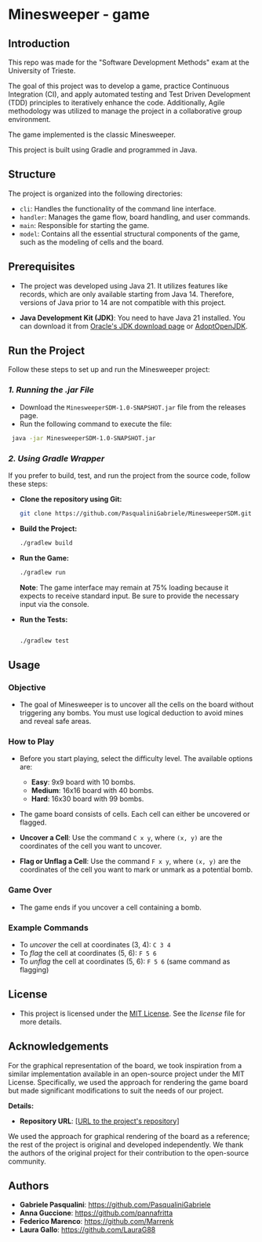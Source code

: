 # Minesweeper - game

## Introduction

This repo was made for the "Software Development Methods" exam at the University of Trieste.

The goal of this project was to develop a game, practice Continuous Integration (CI), and apply automated testing and Test Driven Development (TDD) principles to iteratively enhance the code. Additionally, Agile methodology was utilized to manage the project in a collaborative group environment.

The game implemented is the classic Minesweeper.

This project is built using Gradle and programmed in Java.

## Structure

The project is organized into the following directories:

- ` cli `: Handles the functionality of the command line interface.
- ` handler `: Manages the game flow, board handling, and user commands.
- ` main `: Responsible for starting the game.
- ` model `: Contains all the essential structural components of the game, such as the modeling of cells and the board.


## Prerequisites
- The project was developed using Java 21. It utilizes features like records, which are only available starting from Java 14. Therefore, versions of Java prior to 14 are not compatible with this project.

- **Java Development Kit (JDK)**: You need to have Java 21 installed. You can download it from [Oracle's JDK download page](https://www.oracle.com/java/technologies/javase-downloads.html) or [AdoptOpenJDK](https://adoptopenjdk.net/).

## Run the Project

Follow these steps to set up and run the Minesweeper project:

### **_1. Running the .jar File_**

- Download the `MinesweeperSDM-1.0-SNAPSHOT.jar` file from the releases page. 
- Run the following command to execute the file:

```sh
 java -jar MinesweeperSDM-1.0-SNAPSHOT.jar 
 ```

### **_2. Using Gradle Wrapper_**
If you prefer to build, test, and run the project from the source code, follow these steps:

- **Clone the repository using Git:** 
    ```sh
    git clone https://github.com/PasqualiniGabriele/MinesweeperSDM.git
    ```

- **Build the Project:**  
    ```sh
    ./gradlew build 
    ```

- **Run the Game:**  
    ```sh
    ./gradlew run 
    ```
    **Note**: The game interface may remain at 75% loading because it expects to receive standard input. Be sure to provide the necessary input via the console.

- **Run the Tests:** 
    ```sh
    
    ./gradlew test
    ```


## Usage

### Objective
- The goal of Minesweeper is to uncover all the cells on the board without triggering any bombs. You must use logical deduction to avoid mines and reveal safe areas.

### How to Play
- Before you start playing, select the difficulty level. The available options are:

    - **Easy**: 9x9 board with 10 bombs.
    - **Medium**: 16x16 board with 40 bombs.
    - **Hard**: 16x30 board with 99 bombs.  

- The game board consists of cells. Each cell can either be uncovered or flagged.
- **Uncover a Cell**: Use the command `C x y`, where `(x, y)` are the coordinates of the cell you want to uncover.
- **Flag or Unflag a Cell**: Use the command `F x y`, where `(x, y)` are the coordinates of the cell you want to mark or unmark as a potential bomb.

### Game Over
- The game ends if you uncover a cell containing a bomb.


### Example Commands
- To _uncover_ the cell at coordinates (3, 4): `C 3 4`
- To _flag_ the cell at coordinates (5, 6): `F 5 6`
- To _unflag_ the cell at coordinates (5, 6): `F 5 6` (same command as flagging)

## License
- This project is licensed under the [MIT License](https://opensource.org/licenses/MIT). See the _license_ file for more details.

## Acknowledgements
For the graphical representation of the board, we took inspiration from a similar implementation available in an open-source project under the MIT License. Specifically, we used the approach for rendering the game board but made significant modifications to suit the needs of our project.

**Details:**
- **Repository URL**:  [\[URL to the project's repository\]](https://github.com/Squirrelbear/Minesweeper)

We used the approach for graphical rendering of the board as a reference; the rest of the project is original and developed independently. We thank the authors of the original project for their contribution to the open-source community.

## Authors
- **Gabriele Pasqualini**: https://github.com/PasqualiniGabriele
- **Anna Guccione**: https://github.com/pannafritta
- **Federico Marenco**: https://github.com/Marrenk
- **Laura Gallo**: https://github.com/LauraG88
